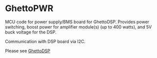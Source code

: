# GhettoPWR
MCU code for power supply/BMS board for GhettoDSP.  Provides power switching, boost power for amplifier module(s) (up to 400 watts), and 5V buck voltage for the DSP. 

Communication with DSP board via I2C.

Please see [GhettoDSP](https://github.com/djamps/GhettoPWR)

